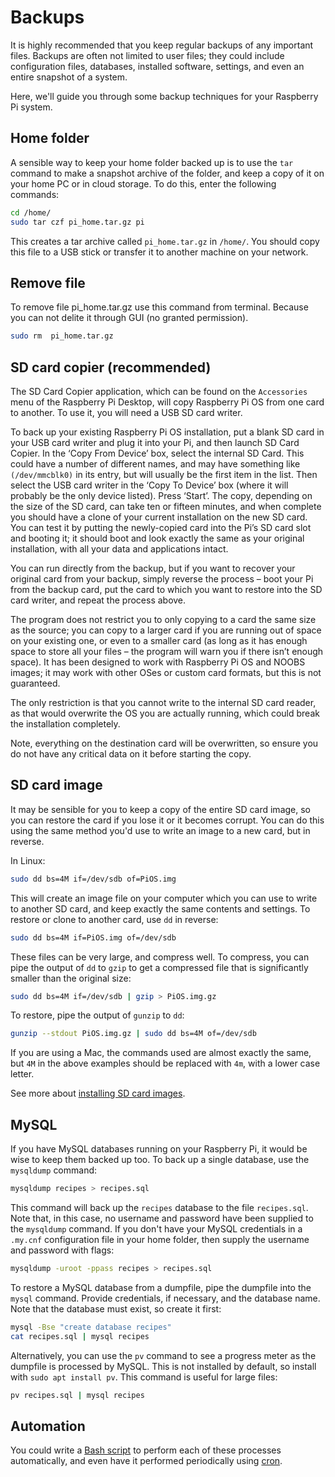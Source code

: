 # Backups

It is highly recommended that you keep regular backups of any important files. Backups are often not limited to user files; they could include configuration files, databases, installed software, settings, and even an entire snapshot of a system.

Here, we'll guide you through some backup techniques for your Raspberry Pi system.

## Home folder

A sensible way to keep your home folder backed up is to use the `tar` command to make a snapshot archive of the folder, and keep a copy of it on your home PC or in cloud storage. To do this, enter the following commands:

```bash
cd /home/
sudo tar czf pi_home.tar.gz pi
```

This creates a tar archive called `pi_home.tar.gz` in `/home/`. You should copy this file to a USB stick or transfer it to another machine on your network.

## Remove file
To remove file pi_home.tar.gz use this command from terminal. Because you can not delite it through GUI (no granted permission).

```bash
sudo rm  pi_home.tar.gz 
```

## SD card copier (recommended)

The SD Card Copier application, which can be found on the `Accessories` menu of the Raspberry Pi Desktop, will copy Raspberry Pi OS from one card to another. To use it, you will need a USB SD card writer.

To back up your existing Raspberry Pi OS installation, put a blank SD card in your USB card writer and plug it into your Pi, and then launch SD Card Copier. In the ‘Copy From Device’ box, select the internal SD Card. This could have a number of different names, and may have something like `(/dev/mmcblk0)` in its entry, but will usually be the first item in the list. Then select the USB card writer in the ‘Copy To Device’ box (where it will probably be the only device listed). Press ‘Start’. The copy, depending on the size of the SD card, can take ten or fifteen minutes, and when complete you should have a clone of your current installation on the new SD card. You can test it by putting the newly-copied card into the Pi’s SD card slot and booting it; it should boot and look exactly the same as your original installation, with all your data and applications intact.

You can run directly from the backup, but if you want to recover your original card from your backup, simply reverse the process – boot your Pi from the backup card, put the card to which you want to restore into the SD card writer, and repeat the process above.

The program does not restrict you to only copying to a card the same size as the source; you can copy to a larger card if you are running out of space on your existing one, or even to a smaller card (as long as it has enough space to store all your files – the program will warn you if there isn’t enough space). It has been designed to work with Raspberry Pi OS and NOOBS images; it may work with other OSes or custom card formats, but this is not guaranteed.

The only restriction is that you cannot write to the internal SD card reader, as that would overwrite the OS you are actually running, which could break the installation completely.

Note, everything on the destination card will be overwritten, so ensure you do not have any critical data on it before starting the copy.

## SD card image

It may be sensible for you to keep a copy of the entire SD card image, so you can restore the card if you lose it or it becomes corrupt. You can do this using the same method you'd use to write an image to a new card, but in reverse.

In Linux:

```bash
sudo dd bs=4M if=/dev/sdb of=PiOS.img
```

This will create an image file on your computer which you can use to write to another SD card, and keep exactly the same contents and settings. To restore or clone to another card, use `dd` in reverse:

```bash
sudo dd bs=4M if=PiOS.img of=/dev/sdb
```

These files can be very large, and compress well. To compress, you can pipe the output of `dd` to `gzip` to get a compressed file that is significantly smaller than the original size:

```bash
sudo dd bs=4M if=/dev/sdb | gzip > PiOS.img.gz
```

To restore, pipe the output of `gunzip` to `dd`:

```bash
gunzip --stdout PiOS.img.gz | sudo dd bs=4M of=/dev/sdb
```

If you are using a Mac, the commands used are almost exactly the same, but `4M` in the above examples should be replaced with `4m`, with a lower case letter.

See more about [installing SD card images](../../installation/installing-images/README.md).

## MySQL

If you have MySQL databases running on your Raspberry Pi, it would be wise to keep them backed up too. To back up a single database, use the `mysqldump` command:

```bash
mysqldump recipes > recipes.sql
```

This command will back up the `recipes` database to the file `recipes.sql`. Note that, in this case, no username and password have been supplied to the `mysqldump` command. If you don't have your MySQL credentials in a `.my.cnf` configuration file in your home folder, then supply the username and password with flags:

```bash
mysqldump -uroot -ppass recipes > recipes.sql
```

To restore a MySQL database from a dumpfile, pipe the dumpfile into the `mysql` command. Provide credentials, if necessary, and the database name. Note that the database must exist, so create it first:

```bash
mysql -Bse "create database recipes"
cat recipes.sql | mysql recipes
```

Alternatively, you can use the `pv` command to see a progress meter as the dumpfile is processed by MySQL. This is not installed by default, so install with `sudo apt install pv`. This command is useful for large files:

```bash
pv recipes.sql | mysql recipes
```


## Automation

You could write a [Bash script](../usage/scripting.md) to perform each of these processes automatically, and even have it performed periodically using [cron](../usage/cron.md).
